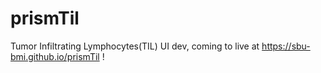 # prismTil
Tumor Infiltrating Lymphocytes(TIL) UI dev, coming to live at https://sbu-bmi.github.io/prismTil !
